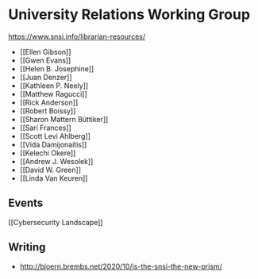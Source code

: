 

# University Relations Working Group
https://www.snsi.info/librarian-resources/
- [[Ellen Gibson]] 
- [[Gwen Evans]]
- [[Helen B. Josephine]]
- [[Juan Denzer]]
- [[Kathleen P. Neely]]
- [[Matthew Ragucci]]
- [[Rick Anderson]]
- [[Robert Boissy]]
- [[Sharon Mattern Büttiker]]
- [[Sari Frances]]
- [[Scott Levi Ahlberg]]
- [[Vida Damijonaitis]]
- [[Kelechi Okere]]
- [[Andrew J. Wesolek]]
- [[David W. Green]]
- [[Linda Van Keuren]]

## Events
[[Cybersecurity Landscape]]


## Writing
- http://bjoern.brembs.net/2020/10/is-the-snsi-the-new-prism/